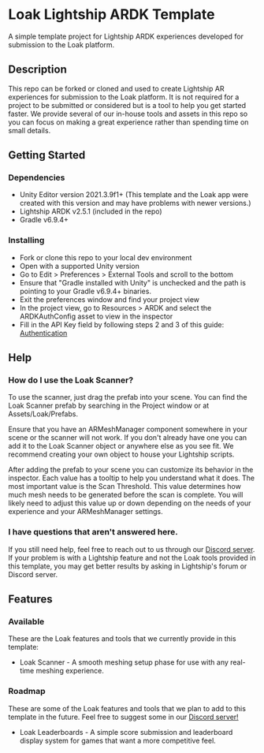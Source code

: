# Loak Lightship ARDK Template

A simple template project for Lightship ARDK experiences developed for submission to the Loak platform.

## Description

This repo can be forked or cloned and used to create Lightship AR experiences for submission to the Loak platform. It is not required for a project to be submitted or considered but is a tool to help you get started faster. We provide several of our in-house tools and assets in this repo so you can focus on making a great experience rather than spending time on small details.

## Getting Started

### Dependencies

* Unity Editor version 2021.3.9f1+ (This template and the Loak app were created with this version and may have problems with newer versions.)
* Lightship ARDK v2.5.1 (included in the repo)
* Gradle v6.9.4+

### Installing

* Fork or clone this repo to your local dev environment
* Open with a supported Unity version
* Go to Edit > Preferences > External Tools and scroll to the bottom
* Ensure that "Gradle installed with Unity" is unchecked and the path is pointing to your Gradle v6.9.4+ binaries.
* Exit the preferences window and find your project view
* In the project view, go to Resources > ARDK and select the ARDKAuthConfig asset to view in the inspector
* Fill in the API Key field by following steps 2 and 3 of this guide: [Authentication](https://lightship.dev/docs/ardk/ardk_fundamentals/authentication.html#doxid-authentication)

## Help

### How do I use the Loak Scanner?

To use the scanner, just drag the prefab into your scene. You can find the Loak Scanner prefab by searching in the Project window or at Assets/Loak/Prefabs.

Ensure that you have an ARMeshManager component somewhere in your scene or the scanner will not work. If you don't already have one you can add it to the Loak Scanner object or anywhere else as you see fit. We recommend creating your own object to house your Lightship scripts.

After adding the prefab to your scene you can customize its behavior in the inspector. Each value has a tooltip to help you understand what it does. The most important value is the Scan Threshold. This value determines how much mesh needs to be generated before the scan is complete. You will likely need to adjust this value up or down depending on the needs of your experience and your ARMeshManager settings.

### I have questions that aren't answered here.

If you still need help, feel free to reach out to us through our [Discord server](https://discord.gg/y8wzR8MKKk). If your problem is with a Lightship feature and not the Loak tools provided in this template, you may get better results by asking in Lightship's forum or Discord server.

## Features

### Available

These are the Loak features and tools that we currently provide in this template:

* Loak Scanner - A smooth meshing setup phase for use with any real-time meshing experience.

### Roadmap

These are some of the Loak features and tools that we plan to add to this template in the future. Feel free to suggest some in our [Discord server!](https://discord.gg/y8wzR8MKKk)

* Loak Leaderboards - A simple score submission and leaderboard display system for games that want a more competitive feel.